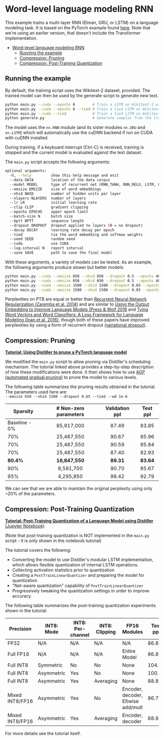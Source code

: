# Word-level language modeling RNN

This example trains a multi-layer RNN (Elman, GRU, or LSTM) on a language modeling task.
It is based on the PyTorch example found [here](https://github.com/pytorch/examples/tree/master/word_language_model). Note that we're using an earlier version, that doesn't include the Transformer implementation.

- [Word-level language modeling RNN](#word-level-language-modeling-rnn)
  - [Running the example](#running-the-example)
  - [Compression: Pruning](#compression-pruning)
  - [Compression: Post-Training Quantization](#compression-post-training-quantization)

## Running the example

By default, the training script uses the Wikitext-2 dataset, provided.
The trained model can then be used by the generate script to generate new text.

```bash
python main.py --cuda --epochs 6        # Train a LSTM on Wikitext-2 with CUDA, reaching perplexity of 117.61
python main.py --cuda --epochs 6 --tied # Train a tied LSTM on Wikitext-2 with CUDA, reaching perplexity of 110.44
python main.py --cuda --tied            # Train a tied LSTM on Wikitext-2 with CUDA for 40 epochs, reaching perplexity of 87.17
python generate.py                      # Generate samples from the trained LSTM model.
```

The model uses the `nn.RNN` module (and its sister modules `nn.GRU` and `nn.LSTM`)
which will automatically use the cuDNN backend if run on CUDA with cuDNN installed.

During training, if a keyboard interrupt (Ctrl-C) is received,
training is stopped and the current model is evaluated against the test dataset.

The `main.py` script accepts the following arguments:

```bash
optional arguments:
  -h, --help         show this help message and exit
  --data DATA        location of the data corpus
  --model MODEL      type of recurrent net (RNN_TANH, RNN_RELU, LSTM, GRU)
  --emsize EMSIZE    size of word embeddings
  --nhid NHID        number of hidden units per layer
  --nlayers NLAYERS  number of layers
  --lr LR            initial learning rate
  --clip CLIP        gradient clipping
  --epochs EPOCHS    upper epoch limit
  --batch-size N     batch size
  --bptt BPTT        sequence length
  --dropout DROPOUT  dropout applied to layers (0 = no dropout)
  --decay DECAY      learning rate decay per epoch
  --tied             tie the word embedding and softmax weights
  --seed SEED        random seed
  --cuda             use CUDA
  --log-interval N   report interval
  --save SAVE        path to save the final model
```

With these arguments, a variety of models can be tested.
As an example, the following arguments produce slower but better models:

```bash
python main.py --cuda --emsize 650 --nhid 650 --dropout 0.5 --epochs 40
python main.py --cuda --emsize 650 --nhid 650 --dropout 0.5 --epochs 40 --tied
python main.py --cuda --emsize 1500 --nhid 1500 --dropout 0.65 --epochs 40
python main.py --cuda --emsize 1500 --nhid 1500 --dropout 0.65 --epochs 40 --tied
```

Perplexities on PTB are equal or better than
[Recurrent Neural Network Regularization (Zaremba et al. 2014)](https://arxiv.org/pdf/1409.2329.pdf)
and are similar to [Using the Output Embedding to Improve Language Models (Press & Wolf 2016](https://arxiv.org/abs/1608.05859) and [Tying Word Vectors and Word Classifiers: A Loss Framework for Language Modeling (Inan et al. 2016)](https://arxiv.org/pdf/1611.01462.pdf), though both of these papers have improved perplexities by using a form of recurrent dropout [(variational dropout)](http://papers.nips.cc/paper/6241-a-theoretically-grounded-application-of-dropout-in-recurrent-neural-networks).

## Compression: Pruning

[**Tutorial: Using Distiller to prune a PyTorch language model**](https://nervanasystems.github.io/distiller/tutorial-lang_model.html)

We modified the `main.py` script to allow pruning via Distiller's scheduling mechanism. The tutorial linked above provides a step-by-step description of how these modifications were done. It then shows how to use [AGP (automated gradual pruning)](https://arxiv.org/abs/1710.01878) to prune the model to various levels.

The following table summarizes the pruning results obtained in the tutorial. The parameters used here are:  
`--emsize 650 --nhid 1500 --dropout 0.65 --tied --wd 1e-6`

| Sparsity      | # Non-zero parameters | Validation ppl | Test ppl |
|---------------|:---------------------:|:--------------:|:--------:|
| Baseline - 0% | 85,917,000            | 87.49          | 83.85    |
| 70%           | 25,487,550            | 90.67          | 85.96    |
| 70%           | 25,487,550            | 90.59          | 85.84    |
| 70%           | 25,487,550            | 87.40          | 82.93    |
| **80.4%**     | **16,847,550**        | **89.31**      | **83.64**|
| 90%           | 8,591,700             | 90.70          | 85.67    |
| 95%           | 4,295,850             | 98.42          | 92.79    |

We can see that we are able to maintain the original perplexity using only ~20% of the parameters.

## Compression: Post-Training Quantization

[**Tutorial: Post-Training Quantization of a Language Model using Distiller** (Jupyter Notebook)](https://github.com/NervanaSystems/distiller/blob/master/examples/word_language_model/quantize_lstm.ipynb)

(Note that post-training quantization is NOT implemented in the `main.py` script - it is only shown in the notebook tutorial)

The tutorial covers the following:

* Converting the model to use Distiller's modular LSTM implementation, which allows flexible quantization of internal LSTM operations.
* Collecting activation statistics prior to quantization
* Creating a `PostTrainLinearQuantizer` and preparing the model for quantization
* "Net-aware quantization" capability of `PostTrainLinearQuantizer`
* Progressively tweaking the quantization settings in order to improve accuracy

The following table summarizes the post-training quantization experiments shown in the tutorial:

| Precision       | INT8: Mode | INT8: Per-channel | INT8: Clipping | FP16 Modules                       | Test ppl |
|-----------------|------------|-------------------|----------------|------------------------------------|----------|
| FP32            | N/A        | N/A               | N/A            | N/A                                | 86.87    |
| Full FP16       | N/A        | N/A               | N/A            | Entire Model                       | 86.80    |
| Full INT8       | Symmetric  | No                | No             | None                               | 104.2    |
| Full INT8       | Asymmetric | Yes               | No             | None                               | 100.45   |
| Full INT8       | Asymmetric | Yes               | Averaging      | None                               | 88.85    |
| Mixed INT8/FP16 | Asymmetric | Yes               | No             | Encoder, decoder, Eltwise add/mult | 86.77    |
| Mixed INT8/FP16 | Asymmetric | Yes               | Averaging      | Encoder, decoder                   | 88.96    |

For more details see the tutorial itself.
